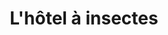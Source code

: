 ---
index: 750
type_of_section: "fullimage"
title: "L'hôtel à insectes"
sub-title: "Il est encore pratiquement vide. Les élèves le garnissent de pommes de pin, paille, branchettes... pour fournir un habitat aux futurs <i>locataires</i>."
text:
   position: 9
   background: "dark"
image:
  file: "assets/images/eleves-rucher-fp-d.jpg"
  description: "L'hôtel à insectes"
  author: Pierre KESSLER
  author_link: 
---